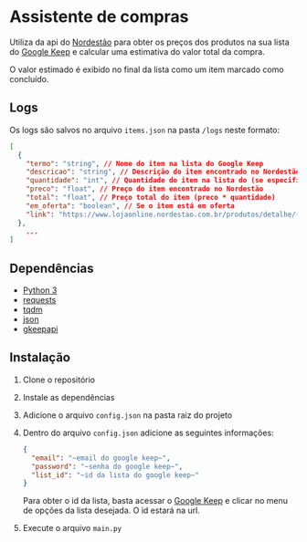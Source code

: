 # Assistente de compras

Utiliza da api do [Nordestão](https://www.nordestao.com.br/?redirect) para obter os preços dos produtos na sua lista do [Google Keep](https://www.google.com/keep/) e calcular uma estimativa do valor total da compra.

O valor estimado é exibido no final da lista como um item marcado como concluído.

## Logs

Os logs são salvos no arquivo `items.json` na pasta `/logs` neste formato:

```json
[
  {
    "termo": "string", // Nome do item na lista do Google Keep
    "descricao": "string", // Descrição do item encontrado no Nordestão
    "quantidade": "int", // Quantidade do item na lista do (se especificado)
    "preco": "float", // Preço do item encontrado no Nordestão
    "total": "float", // Preço total do item (preco * quantidade)
    "em_oferta": "boolean", // Se o item está em oferta
    "link": "https://www.lojaonline.nordestao.com.br/produtos/detalhe/{product_id}" // Link do item encontrado no Nordestão
  },
    ...
]
```

## Dependências

- [Python 3](https://www.python.org/downloads/)
- [requests](https://requests.readthedocs.io/en/latest/)
- [tqdm](https://github.com/tqdm/tqdm/)
- [json](https://docs.python.org/3/library/json.html)
- [gkeepapi](https://github.com/kiwiz/gkeepapi)

## Instalação

1. Clone o repositório
2. Instale as dependências
3. Adicione o arquivo `config.json` na pasta raiz do projeto
4. Dentro do arquivo `config.json` adicione as seguintes informações:

   ```json
   {
     "email": "~email do google keep~",
     "password": "~senha do google keep~",
     "list_id": "~id da lista do google keep~"
   }
   ```

   Para obter o id da lista, basta acessar o [Google Keep](https://keep.google.com/) e clicar no menu de opções da lista desejada. O id estará na url.

5. Execute o arquivo `main.py`
